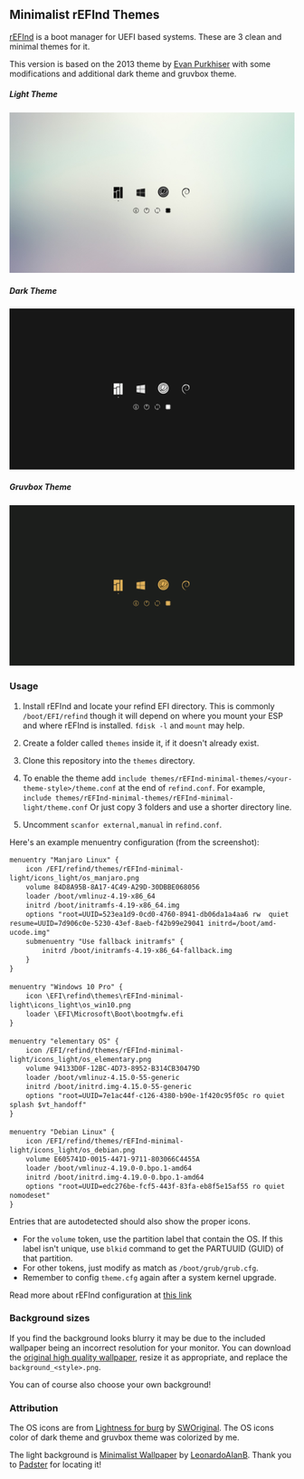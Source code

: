 ## Minimalist rEFInd Themes

[rEFInd](http://www.rodsbooks.com/refind/) is a boot manager for UEFI based systems. These are 3 clean and minimal themes for it.

This version is based on the 2013 theme by [Evan Purkhiser][evan] with some modifications and additional dark theme and gruvbox theme.

##### Light Theme
![rEFInd Minimalist Light Theme](./screenshots/screenshot_light.png)
##### Dark Theme
![rEFInd Minimalist Dark Theme](./screenshots/screenshot_dark.png)
##### Gruvbox Theme
![rEFInd Minimalist Gruvbox Theme](./screenshots/screenshot_gruvbox.png)

### Usage

 1. Install rEFInd and locate your refind EFI directory. This is commonly `/boot/EFI/refind`
    though it will depend on where you mount your ESP and where rEFInd is installed. 
    `fdisk -l` and `mount` may help.

 2. Create a folder called `themes` inside it, if it doesn't already exist.

 3. Clone this repository into the `themes` directory.

 4. To enable the theme add `include themes/rEFInd-minimal-themes/<your-theme-style>/theme.conf` at the end of `refind.conf`. 
 For example, `include themes/rEFInd-minimal-themes/rEFInd-minimal-light/theme.conf`
 Or just copy 3 folders and use a shorter directory line.
5. Uncomment `scanfor external,manual` in `refind.conf`.

Here's an example menuentry configuration (from the screenshot):

```nginx
menuentry "Manjaro Linux" {
    icon /EFI/refind/themes/rEFInd-minimal-light/icons_light/os_manjaro.png
    volume 84D8A95B-8A17-4C49-A29D-30DBBE068056
    loader /boot/vmlinuz-4.19-x86_64
    initrd /boot/initramfs-4.19-x86_64.img
    options "root=UUID=523ea1d9-0cd0-4760-8941-db06da1a4aa6 rw  quiet resume=UUID=7d906c0e-5230-43ef-8aeb-f42b99e29041 initrd=/boot/amd-ucode.img"
    submenuentry "Use fallback initramfs" {
        initrd /boot/initramfs-4.19-x86_64-fallback.img
    }
}

menuentry "Windows 10 Pro" {
    icon \EFI\refind\themes\rEFInd-minimal-light\icons_light\os_win10.png
    loader \EFI\Microsoft\Boot\bootmgfw.efi
}

menuentry "elementary OS" {
    icon /EFI/refind/themes/rEFInd-minimal-light/icons_light/os_elementary.png
    volume 94133D0F-12BC-4D73-8952-B314CB30479D
    loader /boot/vmlinuz-4.15.0-55-generic
    initrd /boot/initrd.img-4.15.0-55-generic
    options "root=UUID=7e1ac44f-c126-4380-b90e-1f420c95f05c ro quiet splash $vt_handoff"
}

menuentry "Debian Linux" {
    icon /EFI/refind/themes/rEFInd-minimal-light/icons_light/os_debian.png
    volume E605741D-0015-4471-9711-803066C4455A
    loader /boot/vmlinuz-4.19.0-0.bpo.1-amd64
    initrd /boot/initrd.img-4.19.0-0.bpo.1-amd64
    options "root=UUID=edc276be-fcf5-443f-83fa-eb8f5e15af55 ro quiet nomodeset"
}
```

Entries that are autodetected should also show the proper icons.
* For the `volume` token, use the partition label that contain the OS.
If this label isn't unique, use `blkid` command to get the PARTUUID (GUID) of that partition.
* For other tokens, just modify as match as `/boot/grub/grub.cfg`.
* Remember to config `theme.cfg` again after a system kernel upgrade.

Read more about rEFInd configuration at [this link][refind-config]

### Background sizes

If you find the background looks blurry it may be due to the included wallpaper being an incorrect resolution for your monitor. You can download the [original high quality wallpaper][wallpaper], resize it as appropriate, and replace the `background_<style>.png`.

You can of course also choose your own background!

### Attribution

The OS icons are from [Lightness for burg][icons] by [SWOriginal][icon-author].
The OS icons color of dark theme and gruvbox theme was colorized by me.

The light background is [Minimalist Wallpaper][wallpaper] by [LeonardoAIanB][wallpaper-author]. Thank you to [Padster][padster] for locating it!

[evan]: https://github.com/EvanPurkhiser/rEFInd-minimal
[icons]: http://sworiginal.deviantart.com/art/Lightness-for-burg-181461810
[icon-author]: http://sworiginal.deviantart.com/

[padster]: https://github.com/theRealPadster
[wallpaper]: http://leonardoalanb.deviantart.com/art/Minimalist-wallpaper-295519786
[wallpaper-author]: http://leonardoalanb.deviantart.com/
[refind-config]: https://www.rodsbooks.com/refind/configfile.html

